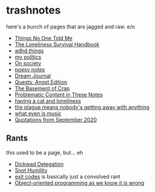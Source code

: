 # trashnotes

here's a bunch of pages that are jagged and raw. e/n

- [Things No One Told Me](das3d-vx2vt-ghapv-6e4r8-pyv8e)
- [The Loneliness Survival Handbook](ejbfj-44gp0-a39e2-f917q-07zpp)
- [adhd things](xwacf-wzd63-ga8nc-sn66v-n938a)
- [my politics](tr0xf-ejj5f-cd9we-rg322-yfag0)
- [On society](r34da-4gabk-rj9bz-drjyc-8aac5)
- [poesy notes](gp11d-js914-0hazs-m39mq-xjv4a)
- [Dream Journal](883bh-qyp2g-8p9bd-xa8bf-kxc6e)
- [Quests: Angst Edition](b5s50-r4yg5-m1ab2-sh2ka-q4365)
- [The Basement of Crap](9bfk2-zm2y8-j194c-f6t8v-6fbnf)
- [Problematic Content in These Notes](99d2x-72rbn-4j9rf-ajss3-pf5cm)
- [having a cat and loneliness](1bhag-9rza3-qaacp-tkh06-sgs8x)
- [the plague means nobody's getting away with anything](ybhkx-jexk0-0m83v-njvs8-gbcwj)
- [what even is music](g8863-gr8rv-mr8ex-b78rz-t5y2j)
- [Quotations from September 2020](6ewbb-ae1n8-3hage-sm08t-kcd8w)

## Rants

this used to be a page, but... eh

- [Dickwad Delegation](y7za3-6z07w-c59vh-tz2y0-rnxmg)
- [Snot Humility](z2y6c-hd43n-g885w-4tdc3-6x4d2)
- [exit codes][] is basically just a convolved rant
- [Object-oriented programming as we know it is wrong][OOP]

[exit codes]: 267be-5t7zj-qp93r-txacz-s8a43
[OOP]: nsnmx-7tb35-rm8kk-dkh6d-d0qwd
